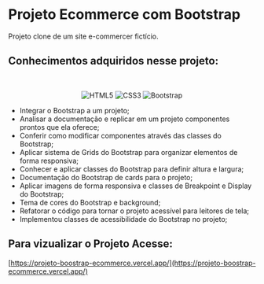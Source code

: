 # Projeto Ecommerce com Bootstrap
Projeto clone de um site e-commercer fictício.
## Conhecimentos adquiridos nesse projeto: 
<br>
<div align="center" >

![HTML5](https://img.shields.io/badge/html5-%23E34F26.svg?style=for-the-badge&logo=html5&logoColor=white)
![CSS3](https://img.shields.io/badge/css3-%231572B6.svg?style=for-the-badge&logo=css3&logoColor=white)
![Bootstrap](https://img.shields.io/badge/bootstrap-%238511FA.svg?style=for-the-badge&logo=bootstrap&logoColor=white)

</div>

- Integrar o Bootstrap a um projeto;
- Analisar a documentação e replicar em um projeto componentes prontos que ela oferece;
- Conferir como modificar componentes através das classes do Bootstrap;
- Aplicar sistema de Grids do Bootstrap para organizar elementos de forma responsiva;
- Conhecer e aplicar classes do Bootstrap para definir altura e largura;
- Documentação do Bootstrap de cards para o projeto;
- Aplicar imagens de forma responsiva e classes de Breakpoint e Display do Bootstrap;
- Tema de cores do Bootstrap e background;
- Refatorar o código para tornar o projeto acessível para leitores de tela;
- Implementou classes de acessibilidade do Bootstrap no projeto;

## Para vizualizar o Projeto Acesse:

[https://projeto-boostrap-ecommerce.vercel.app/](https://projeto-boostrap-ecommerce.vercel.app/)

